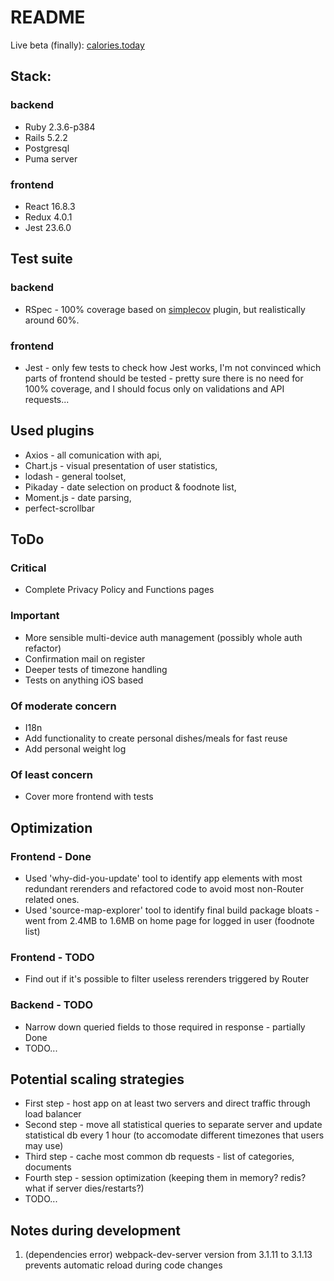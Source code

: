 # README

Live beta (finally): [calories.today](https://calories.today/)

## Stack:

### backend

* Ruby 2.3.6-p384
* Rails 5.2.2
* Postgresql
* Puma server

### frontend

* React 16.8.3
* Redux 4.0.1
* Jest 23.6.0

## Test suite

### backend

* RSpec - 100% coverage based on [simplecov](https://github.com/colszowka/simplecov) plugin, but realistically around 60%.

### frontend

* Jest - only few tests to check how Jest works, I'm not convinced which parts of frontend should be tested - pretty sure there is no need for 100% coverage, and I should focus only on validations and API requests...

## Used plugins

* Axios - all comunication with api, 
* Chart.js - visual presentation of user statistics, 
* lodash - general toolset,
* Pikaday - date selection on product & foodnote list,
* Moment.js - date parsing,
* perfect-scrollbar

## ToDo
### Critical
* Complete Privacy Policy and Functions pages
### Important
* More sensible multi-device auth management (possibly whole auth refactor)
* Confirmation mail on register
* Deeper tests of timezone handling
* Tests on anything iOS based
### Of moderate concern
* I18n
* Add functionality to create personal dishes/meals for fast reuse
* Add personal weight log
### Of least concern
* Cover more frontend with tests

## Optimization

### Frontend - Done

* Used 'why-did-you-update' tool to identify app elements with most redundant rerenders and refactored code to avoid most non-Router related ones.
* Used 'source-map-explorer' tool to identify final build package bloats - went from 2.4MB to 1.6MB on home page for logged in user (foodnote list)

### Frontend - TODO

* Find out if it's possible to filter useless rerenders triggered by Router

### Backend - TODO

* Narrow down queried fields to those required in response - partially Done
* TODO...

## Potential scaling strategies

* First step - host app on at least two servers and direct traffic through load balancer
* Second step - move all statistical queries to separate server and update statistical db every 1 hour (to accomodate different timezones that users may use)
* Third step - cache most common db requests - list of categories, documents
* Fourth step - session optimization (keeping them in memory? redis? what if server dies/restarts?)
* TODO...

## Notes during development

1. (dependencies error) webpack-dev-server version from 3.1.11 to 3.1.13 prevents automatic reload during code changes
